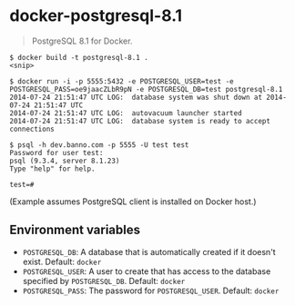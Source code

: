 # docker-postgresql-8.1

> PostgreSQL 8.1 for Docker.

```
$ docker build -t postgresql-8.1 .
<snip>

$ docker run -i -p 5555:5432 -e POSTGRESQL_USER=test -e POSTGRESQL_PASS=oe9jaacZLbR9pN -e POSTGRESQL_DB=test postgresql-8.1
2014-07-24 21:51:47 UTC LOG:  database system was shut down at 2014-07-24 21:51:47 UTC
2014-07-24 21:51:47 UTC LOG:  autovacuum launcher started
2014-07-24 21:51:47 UTC LOG:  database system is ready to accept connections

$ psql -h dev.banno.com -p 5555 -U test test
Password for user test:
psql (9.3.4, server 8.1.23)
Type "help" for help.

test=#
```

(Example assumes PostgreSQL client is installed on Docker host.)


## Environment variables

 - `POSTGRESQL_DB`: A database that is automatically created if it doesn't exist. Default: `docker`
 - `POSTGRESQL_USER`: A user to create that has access to the database specified by `POSTGRESQL_DB`. Default: `docker`
 - `POSTGRESQL_PASS`: The password for `POSTGRESQL_USER`. Default: `docker`
